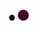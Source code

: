 &#9679;
<span style="background: rgb(66, 13, 42); border-radius: 50%; display: inline-block; height: 20px; width: 20px;"></span>
